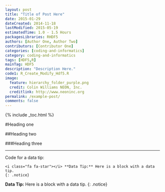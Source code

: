 ```yaml
---
layout: post
title: "Title of Post Here"
date: 2015-01-29
dateCreated: 2014-11-18
lastModified: 2015-05-19
estimatedTime: 1.0 - 1.5 Hours
packagesLibraries: RHDF5
authors: [Author One, Author Two]
contributors: [Contributor One]
categories: [coding-and-informatics]
category: coding-and-informatics
tags: [HDF5,R]
mainTag: HDF5
description: "Description Here."
code1: R_Create_Modify_Hdf5.R
image:
  feature: hierarchy_folder_purple.png
  credit: Colin Williams NEON, Inc.
  creditlink: http://www.neoninc.org
permalink: /example-post/
comments: false
---
```


{% include _toc.html %}

#Heading one

##Heading two

###Heading three

***

Code for a data tip:

    <i class="fa fa-star"></i> **Data Tip:** Here is a block with a data tip.
    {: .notice}

<i class="fa fa-star"></i> **Data Tip:** Here is a block with a data tip.
{: .notice}

